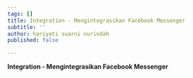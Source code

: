 ```yaml
---
tags: []
title: Integration - Mengintegrasikan Facebook Messenger
subtitle: ''
author: hariyati suarni nurindah
published: false

---
```

**Integration - Mengintegrasikan Facebook Messenger**